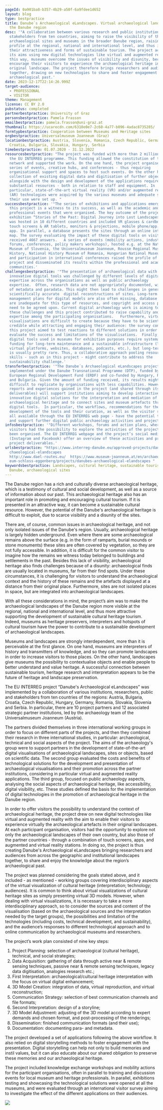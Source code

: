```yaml
---
pageId: 0a901ba8-b357-4b29-a50f-6a9fdee1d652
layout: blog
type: bestpractice
title: Danube´s Archaeological eLandscapes. Virtual archaeological landscapes of
  the Danube region
desc: '"A collaboration between various research and public institutions, with
  stakeholders from ten countries, aiming to raise the visibility of the
  archaeological sites and museums in the broader Danube region, raising their
  profile at the regional, national and international level, and thus increasing
  their attractiveness and forms of sustainable tourism. The project achieved
  its aims using new digital technologies like virtual and augmented reality. In
  this way, museums overcome the issues of visibility and disunity, because they
  encourage their visitors to experience the archaeological heritage in its
  original landscape. The project therefore brings researchers and audiences
  together, drawing on new technologies to share and foster engagement with our
  archaeological past.'
date: 2023-12-17T22:14:26.999Z
target-audience:
  - PROFESSIONAL
  - VISITOR
theme: Management
license: CC BY 2.0
pubstatus: completed
partnerbestpractice: University of Graz
personsbestpractice: Pamela Frasson
emailbestpractice: pamela.frasson@uni-graz.at
thumbnail: https://ucarecdn.com/6310e0e7-2c60-4a77-b096-4adac8735285/
formtypbestpractice: Cooperation between Museums and Heritage sites
orgbestpractice: Universalmuseum Joanneum (Graz)
locationbestpractice: Austria, Slovenia, Romania, Czech Republic, Germany,
  Croatia, Bulgaria, Slovakia, Hungary, Serbia
timebestpractice: 01.07.2020 - 31.12.2022
resourcesbestpractice: "The project was funded with more than 2 million Euro by
  the EU INTERREG programme. This funding allowed the constitution of the
  network and supported the work. On the one hand, the project organised a
  series of events, creative hubs, and conferences - thus requiring
  organisational support and spaces to host such events. On the other hand, the
  collection of existing digital data and digitisation of further objects,
  alongside with the design and development of the applications required
  substantial resources - both in relation to staff and equipment. In
  particular, state-of-the-art virtual reality (VR) and/or augmented reality
  (AR) technologies were acquired by the various museums and adequate spaces for
  their use were set up. "
successbestpractice: '"The series of exhibitions and applications emerging from
  this project is a witness to its success, as well as the academic and
  professional events that were organised. The key outcome of the project is the
  exhibition “Stories of the Past: Digital Journey into Lost Landscapes“, which
  was hosted in 10 different countries and included VR glasses & cardboard VR,
  touch screens & AR tablets, monitors & projections, mobile phone/app, and a PC
  app. In parallel, a database presents the sites through an online interactive
  map. The survey evaluating the impact of these digital tools on visitors
  received 4667 answers.   A series of events (mobility actions, industry
  forums, conferences, policy makers workshops), hosted e.g. at the National
  Museum of Slovenia, the Universalmuseum Joanneum, Rousse Regional Museum of
  History, National History Museum of Romania, Hungarian National Museums, etc.
  and participation in international conferences raised the profile of the
  project and disseminated its results within the professional and academic
  communities.'
challengesbestpractice: '"The presentation of archaeological data with
  innovative digital tools was challenged by different levels of digital
  expertise across the organisations as well as public archaeology
  expertise.  Often, research data are not appropriately documented, with a lack
  of metadata and paradata. This might then lead to challenges in generating
  scientifically accurate  digital reconstructions of sites. Long-term data
  management plans for digital models are also often missing, database models
  are inadequate for this type of resources, and copyright and access policies
  need to be agreed upon. Current digital archaeology work is aiming to tackle
  these challenges and this project contributed to raise capability and
  expertise among the participating organisations.   Furthermore, virtual
  visualisations are difficult to create because they have to be scientifically
  credible while attracting and engaging their audience: the survey conducted in
  this project aimed to test reactions to different solutions in order to
  evaluate the success and limitations of the visualisations.  Finally, the
  digital tools used in museums for exhibition purposes require systematic
  funding for long-term maintenance and a sustainable infrastructure (like
  virtual platforms, websites, databases, podcasts, etc.), but long-term funding
  is usually pretty rare. Thus, a collaborative approach pooling resources and
  skills - such as in this project - might contribute to address the
  sustainability challenge.'
transferbestpractice: '"The Danube´s Archaeological eLandscapes project was
  implemented under the Danube Transnational Programme (DTP), funded by the
  European Regional Development Fund (ERDF) and co-funded by Hungary, Romania
  and Bulgaria. Given the amount of funding received, its results might be
  difficult to replicate by organisations with less capabilities. However, the
  reports and experiences gained in the project (and shared through its
  deliverables) will support institutions aiming to develop interactive and
  innovative digital solutions for the interpretation and mediation of
  archaeological heritage and to connect sites and museum artefacts through
  digital tools.  In particular, the workflows, recommendations for the
  development of the tools and their curation, as well as the visitor survey -
  all available through the EU INTERREG web page - have the potential to inform
  and support further digital public archaeology activities and projects.'
infosbestpractice: '"Different workshops, forums and action plans, where
  visitors had the possibility to explore the activities of the projects, have
  been organised. The EU INTERREG webpage and the project’s social media
  (Instagram and Facebook) offer an overview of these activities and present the
  project deliverables.'
urlsbestpractice: "https://www.interreg-danube.eu/approved-projects/danube-s-ar\
  chaeological-elandscapes
  http://www.dael-routes.eu/  https://www.museum-joanneum.at/en/archaeology-mus\
  eum-schloss-eggenberg/projects/danubes-archaeological-elandscapes "
keywordsbestpractice: Landscapes, cultural heritage, sustainable tourism,
  Danube, archaeological sites
---
```

The Danube region has a rich and culturally diverse archaeological heritage, which is a testimony of cultural and social development, as well as a source of information about our past. This archaeological heritage also has an important role in promoting and encouraging cultural tourism. If it is presented in an attractive way, it can become a sustainable cultural resource. However, the potential of the Danube's archaeological heritage is difficult to exploit, due to scarce visibility and a disunity of the sites.

There are, of course, common issues in archaeological heritage, and not only isolated issues of the Danube's region. Usually, archaeological heritage is largely hidden underground. Even where there are some archaeological remains above the surface (e.g. in the form of ramparts, burial mounds or stone monuments) these sites are often covered by vegetation, so they are not fully accessible. In addition, it is difficult for the common visitor to imagine how the remains we witness today belonged to buildings and settlements in the past. Besides this lack of visibility, archaeological heritage also finds challenges because of a disunity: archaeological finds are usually located in museums, far from their find spots. Under these circumstances, it is challenging for visitors to understand the archaeological context and the history of these remains and the artefacts displayed at a distance from their original place. Furthermore, sites are not isolated places in space, but are integrated into archaeological landscapes.

With all these considerations in mind, the project’s aim was to make the archaeological landscapes of the Danube region more visible at the regional, national and international level, and thus more attractive supporting the development of sustainable cultural heritage tourism. Indeed, museums as heritage preservers, interpreters and hotspots of cultural tourism have the power to contribute to a sustainable development of archaeological landscapes. 

Museums and landscapes are strongly interdependent, more than it is perceivable at the first glance. On one hand, museums are interpreters of history and transmitters of knowledge, and so they can promote landscapes in order to increase visitors to those places. On the other hand, landscapes give museums the possibility to contextualise objects and enable people to better understand and value heritage. A successful connection between sustainable tourism, heritage research and interpretation appears to be the future of heritage and landscape preservation.

The EU INTERREG project “Danube's Archaeological eLandscapes” was implemented by a collaboration of various institutions, researchers, public and stakeholders from ten countries of the regions: Austria, Bulgaria, Croatia, Czech Republic, Hungary, Germany, Romania, Slovakia, Slovenia and Serbia. In particular, there are 10 project partners and 12 associated strategic partner institutions, led by the archaeology team of the Universalmuseum Joanneum (Austria).

The partners divided themselves in three international working groups in order to focus on different parts of the projects, and then they combined their research in three international studies, in particular: archaeological, technical and social aspects of the project. The aims of the archaeology's group were to support partners in the development of state-of-the-art digital visualisations of archaeological landscapes, sites or objects, based on scientific data. The second group evaluated the costs and benefits of technological solutions for the development and presentation of archaeological visualisations and their promotion across the partner institutions, considering in particular virtual and augmented reality applications. The third group, focused on public archaeology aspects, analysing the social aspects of archaeological heritage, like accessibility, digital visibility, etc. These studies defined the basis for the implementation of digital technologies in the promotion of archaeological heritage in the Danube region.

In order to offer visitors the possibility to understand the context of archaeological heritage, the project drew on new digital technologies like virtual and augmented reality with the aim to enable their visitors to experience virtually the archaeological artefacts in their original landscapes. At each participant organisation, visitors had the opportunity to explore not only the archaeological landscapes of their own country, but also those of the partner countries - through a combination of touch screens, apps, and augmented and virtual reality stations. In doing so, the project is thus creating Danube's Archaeological eLandscapes bringing researchers and audiences from across the geographic and institutional landscapes together, to share and enjoy the knowledge about the region’s archaeological past. 

The project was planned considering the goals stated above, and it included - as mentioned - working groups covering interdisciplinary aspects of the virtual visualization of cultural heritage (interpretation; technology; audiences). It is common to think about virtual visualizations of cultural heritage sites as simply presenting virtual 3D models. However, when dealing with virtual visualizations, it is necessary to take a more interdisciplinary approach, so to consider the sources and content of the visualisation (based on the archaeological sources and the interpretation needed by the target groups), the possibilities and limitation of the technologies (including costs, technical development, and sustainability), and the audience’s responses to different technological approach and to online communication by archaeological museums and researchers.

The project’s work plan consisted of nine key steps:

1. Project Planning: selection of archaeological (cultural heritage), technical, and social strategies;
2. Data Acquisition: gathering of data through active near & remote sensing techniques, passive near & remote sensing techniques, legacy data digitisation, analogies research etc.;
3. First Interpretation: archaeological/cultural heritage interpretation with the focus on virtual digital enhancement;
4. 3D Model Creation: integration of data, virtual reproduction, and virtual reconstruction;
5. Communication Strategy: selection of best communication channels and file formats;
6. Second Interpretation: design of a storyline;
7. 3D Model Adjustment: adjusting of the 3D model according to expert demands and chosen format, and post-processing of the renderings;
8. Dissemination: finished communication formats (and their use);
9. Documentation: documenting para- and metadata.

The project developed a set of applications following the above workflow. It also relied on digital storytelling methods to foster engagement with the presentation. Digital storytelling can help not only to build memories and instil values, but it can also educate about our shared obligation to preserve these memories and our archaeological heritage.

The project included knowledge exchange workshops and mobility actions for the participant organisations, often in parallel to training and discussion events for local museum and heritage professionals. In parallel, exhibitions testing and showcasing the technological solutions were opened at all the museums, and were evaluated through an international visitor survey aiming to investigate the effect of the different applications on their audiences.

![](https://ucarecdn.com/d6f0c083-59c2-40d0-acce-778af4b06bd6/)